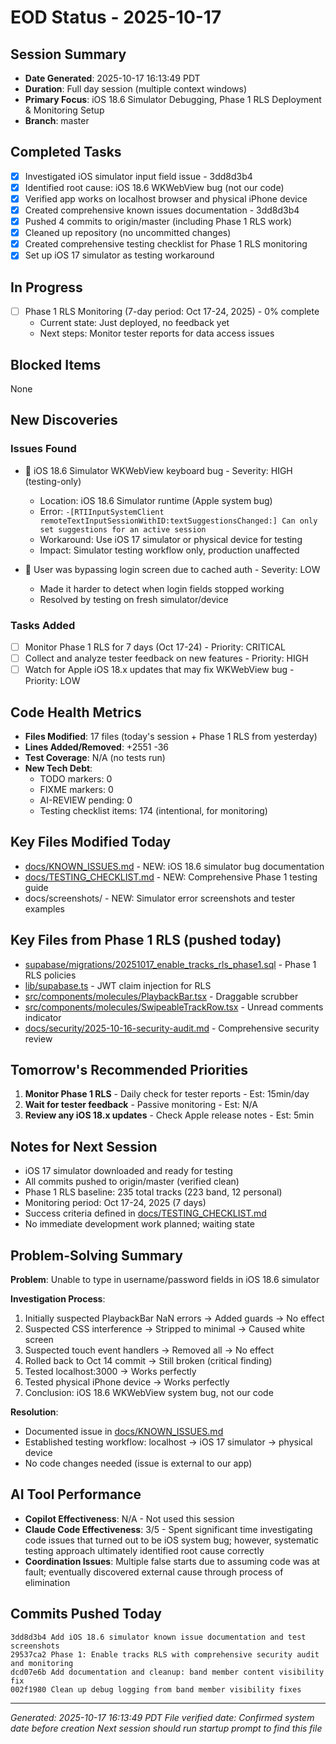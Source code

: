 # EOD Status - 2025-10-17

## Session Summary
- **Date Generated**: 2025-10-17 16:13:49 PDT
- **Duration**: Full day session (multiple context windows)
- **Primary Focus**: iOS 18.6 Simulator Debugging, Phase 1 RLS Deployment & Monitoring Setup
- **Branch**: master

## Completed Tasks
- [x] Investigated iOS simulator input field issue - 3dd8d3b4
- [x] Identified root cause: iOS 18.6 WKWebView bug (not our code)
- [x] Verified app works on localhost browser and physical iPhone device
- [x] Created comprehensive known issues documentation - 3dd8d3b4
- [x] Pushed 4 commits to origin/master (including Phase 1 RLS work)
- [x] Cleaned up repository (no uncommitted changes)
- [x] Created comprehensive testing checklist for Phase 1 RLS monitoring
- [x] Set up iOS 17 simulator as testing workaround

## In Progress
- [ ] Phase 1 RLS Monitoring (7-day period: Oct 17-24, 2025) - 0% complete
  - Current state: Just deployed, no feedback yet
  - Next steps: Monitor tester reports for data access issues

## Blocked Items
None

## New Discoveries

### Issues Found
- 🐛 iOS 18.6 Simulator WKWebView keyboard bug - Severity: HIGH (testing-only)
  - Location: iOS 18.6 Simulator runtime (Apple system bug)
  - Error: `-[RTIInputSystemClient remoteTextInputSessionWithID:textSuggestionsChanged:] Can only set suggestions for an active session`
  - Workaround: Use iOS 17 simulator or physical device for testing
  - Impact: Simulator testing workflow only, production unaffected

- 🐛 User was bypassing login screen due to cached auth - Severity: LOW
  - Made it harder to detect when login fields stopped working
  - Resolved by testing on fresh simulator/device

### Tasks Added
- [ ] Monitor Phase 1 RLS for 7 days (Oct 17-24) - Priority: CRITICAL
- [ ] Collect and analyze tester feedback on new features - Priority: HIGH
- [ ] Watch for Apple iOS 18.x updates that may fix WKWebView bug - Priority: LOW

## Code Health Metrics
- **Files Modified**: 17 files (today's session + Phase 1 RLS from yesterday)
- **Lines Added/Removed**: +2551 -36
- **Test Coverage**: N/A (no tests run)
- **New Tech Debt**:
  - TODO markers: 0
  - FIXME markers: 0
  - AI-REVIEW pending: 0
  - Testing checklist items: 174 (intentional, for monitoring)

## Key Files Modified Today
- [docs/KNOWN_ISSUES.md](docs/KNOWN_ISSUES.md) - NEW: iOS 18.6 simulator bug documentation
- [docs/TESTING_CHECKLIST.md](docs/TESTING_CHECKLIST.md) - NEW: Comprehensive Phase 1 testing guide
- docs/screenshots/ - NEW: Simulator error screenshots and tester examples

## Key Files from Phase 1 RLS (pushed today)
- [supabase/migrations/20251017_enable_tracks_rls_phase1.sql](supabase/migrations/20251017_enable_tracks_rls_phase1.sql) - Phase 1 RLS policies
- [lib/supabase.ts](lib/supabase.ts) - JWT claim injection for RLS
- [src/components/molecules/PlaybackBar.tsx](src/components/molecules/PlaybackBar.tsx) - Draggable scrubber
- [src/components/molecules/SwipeableTrackRow.tsx](src/components/molecules/SwipeableTrackRow.tsx) - Unread comments indicator
- [docs/security/2025-10-16-security-audit.md](docs/security/2025-10-16-security-audit.md) - Comprehensive security review

## Tomorrow's Recommended Priorities
1. **Monitor Phase 1 RLS** - Daily check for tester reports - Est: 15min/day
2. **Wait for tester feedback** - Passive monitoring - Est: N/A
3. **Review any iOS 18.x updates** - Check Apple release notes - Est: 5min

## Notes for Next Session
- iOS 17 simulator downloaded and ready for testing
- All commits pushed to origin/master (verified clean)
- Phase 1 RLS baseline: 235 total tracks (223 band, 12 personal)
- Monitoring period: Oct 17-24, 2025 (7 days)
- Success criteria defined in [docs/TESTING_CHECKLIST.md](docs/TESTING_CHECKLIST.md)
- No immediate development work planned; waiting state

## Problem-Solving Summary
**Problem**: Unable to type in username/password fields in iOS 18.6 simulator

**Investigation Process**:
1. Initially suspected PlaybackBar NaN errors → Added guards → No effect
2. Suspected CSS interference → Stripped to minimal → Caused white screen
3. Suspected touch event handlers → Removed all → No effect
4. Rolled back to Oct 14 commit → Still broken (critical finding)
5. Tested localhost:3000 → Works perfectly
6. Tested physical iPhone device → Works perfectly
7. Conclusion: iOS 18.6 WKWebView system bug, not our code

**Resolution**:
- Documented issue in [docs/KNOWN_ISSUES.md](docs/KNOWN_ISSUES.md)
- Established testing workflow: localhost → iOS 17 simulator → physical device
- No code changes needed (issue is external to our app)

## AI Tool Performance
- **Copilot Effectiveness**: N/A - Not used this session
- **Claude Code Effectiveness**: 3/5 - Spent significant time investigating code issues that turned out to be iOS system bug; however, systematic testing approach ultimately identified root cause correctly
- **Coordination Issues**: Multiple false starts due to assuming code was at fault; eventually discovered external cause through process of elimination

## Commits Pushed Today
```
3dd8d3b4 Add iOS 18.6 simulator known issue documentation and test screenshots
29537ca2 Phase 1: Enable tracks RLS with comprehensive security audit and monitoring
dcd07e6b Add documentation and cleanup: band member content visibility fix
002f1980 Clean up debug logging from band member visibility fixes
```

---
*Generated: 2025-10-17 16:13:49 PDT*
*File verified date: Confirmed system date before creation*
*Next session should run startup prompt to find this file*
